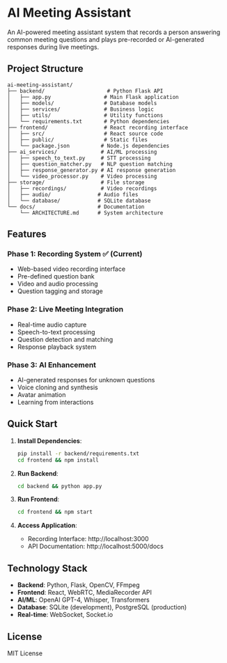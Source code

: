 # AI Meeting Assistant

An AI-powered meeting assistant system that records a person answering common meeting questions and plays pre-recorded or AI-generated responses during live meetings.

## Project Structure

```
ai-meeting-assistant/
├── backend/                    # Python Flask API
│   ├── app.py                 # Main Flask application
│   ├── models/                # Database models
│   ├── services/              # Business logic
│   ├── utils/                 # Utility functions
│   └── requirements.txt       # Python dependencies
├── frontend/                  # React recording interface
│   ├── src/                   # React source code
│   ├── public/                # Static files
│   └── package.json          # Node.js dependencies
├── ai_services/              # AI/ML processing
│   ├── speech_to_text.py     # STT processing
│   ├── question_matcher.py   # NLP question matching
│   ├── response_generator.py # AI response generation
│   └── video_processor.py    # Video processing
├── storage/                  # File storage
│   ├── recordings/           # Video recordings
│   ├── audio/               # Audio files
│   └── database/            # SQLite database
└── docs/                    # Documentation
    └── ARCHITECTURE.md      # System architecture
```

## Features

### Phase 1: Recording System ✅ (Current)
- Web-based video recording interface
- Pre-defined question bank
- Video and audio processing
- Question tagging and storage

### Phase 2: Live Meeting Integration
- Real-time audio capture
- Speech-to-text processing
- Question detection and matching
- Response playback system

### Phase 3: AI Enhancement
- AI-generated responses for unknown questions
- Voice cloning and synthesis
- Avatar animation
- Learning from interactions

## Quick Start

1. **Install Dependencies**:
   ```bash
   pip install -r backend/requirements.txt
   cd frontend && npm install
   ```

2. **Run Backend**:
   ```bash
   cd backend && python app.py
   ```

3. **Run Frontend**:
   ```bash
   cd frontend && npm start
   ```

4. **Access Application**:
   - Recording Interface: http://localhost:3000
   - API Documentation: http://localhost:5000/docs

## Technology Stack

- **Backend**: Python, Flask, OpenCV, FFmpeg
- **Frontend**: React, WebRTC, MediaRecorder API
- **AI/ML**: OpenAI GPT-4, Whisper, Transformers
- **Database**: SQLite (development), PostgreSQL (production)
- **Real-time**: WebSocket, Socket.io

## License

MIT License
